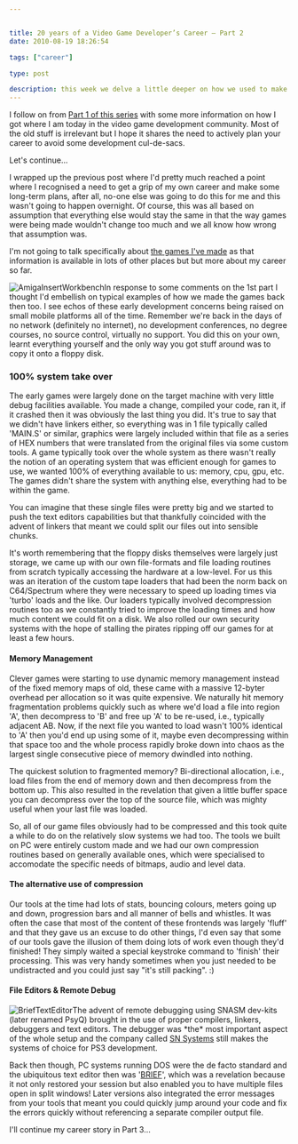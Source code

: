 ```yaml
---


title: 20 years of a Video Game Developer’s Career – Part 2
date: 2010-08-19 18:26:54

tags: ["career"]

type: post

description: this week we delve a little deeper on how we used to make video games before networks
---
```

I follow on from [Part 1 of this
series](http://game-linchpin.com/2010/08/20-years-of-a-video-game-developer-career.html) with some more information on how I got where I am today in the video game development community. Most of the old stuff is irrelevant but I hope it shares the need to actively plan your career to avoid some development cul-de-sacs.

Let's continue...

I wrapped up the previous post where I'd pretty much reached a point
where I recognised a need to get a grip of my own career and make some
long-term plans, after all, no-one else was going to do this for me and
this wasn't going to happen overnight. Of course, this was all based on
assumption that everything else would stay the same in that the way
games were being made wouldn't change too much and we all know how wrong
that assumption was.

I'm not going to talk specifically about [the games I've
made](http://gamedevconsulting.blogspot.com/p/softography.html) as that information is available in lots of other places but but more about my career so far.

![](/assets/AmigaInsertWorkbench-300x257.gif "AmigaInsertWorkbench")In
response to some comments on the 1st part I thought I'd embellish on
typical examples of how we made the games back then too. I see echos of
these early development concerns being raised on small mobile platforms
all of the time. Remember we're back in the days of no network
(definitely no internet), no development conferences, no degree courses,
no source control, virtually no support. You did this on your own,
learnt everything yourself and the only way you got stuff around was to
copy it onto a floppy disk.

### 100% system take over

The early games were largely done on the target machine with very little
debug facilities available. You made a change, compiled your code, ran
it, if it crashed then it was obviously the last thing you did. It's
true to say that we didn't have linkers either, so everything was in 1
file typically called 'MAIN.S' or similar, graphics were largely
included within that file as a series of HEX numbers that were
translated from the original files via some custom tools. A game
typically took over the whole system as there wasn't really the notion
of an operating system that was efficient enough for games to use, we
wanted 100% of everything available to
us: memory, cpu, gpu, etc. The games didn't share the system with anything else, everything had to be within the game.

You can imagine that these single files were pretty big and we started
to push the text editors capabilities but that thankfully coincided with
the advent of linkers that meant we could split our files out into
sensible chunks.

It's worth remembering that the floppy disks themselves were largely
just storage, we came up with our own file-formats and file loading
routines from scratch typically accessing the hardware at a low-level.
For us this was an iteration of the custom tape loaders that had been
the norm back on C64/Spectrum where they were necessary to speed up
loading times via 'turbo' loads and the like. Our loaders typically
involved decompression routines too as we constantly tried to improve
the loading times and how much content we could fit on a disk. We also
rolled our own security systems with the hope of stalling the pirates
ripping off our games for at least a few hours.

#### Memory Management

Clever games were starting to use dynamic memory management instead of
the fixed memory maps of old, these came with a massive 12-byter
overhead per allocation so it was quite expensive. We naturally hit
memory fragmentation problems quickly such as where we'd load a file
into region 'A', then decompress to 'B' and free up 'A' to be re-used,
i.e., typically adjacent AB. Now, if the next file you wanted to load
wasn't 100% identical to 'A' then you'd end up using some of it, maybe
even decompressing within that space too and the whole process rapidly
broke down into chaos as the largest single consecutive piece of memory
dwindled into nothing.

The quickest solution to fragmented memory? Bi-directional allocation,
i.e., load files from the end of memory down and then decompress from
the bottom up. This also resulted in the revelation that given a little
buffer space you can decompress over the top of the source file, which
was mighty useful when your last file was loaded.

So, all of our game files obviously had to be compressed and this took
quite a while to do on the relatively slow systems we had too. The tools
we built on PC were entirely custom made and we had our own compression
routines based on generally available ones, which were specialised to
accomodate the specific needs of bitmaps, audio and level data.

#### The alternative use of compression

Our tools at the time had lots of stats, bouncing colours, meters going
up and down, progression bars and all manner of bells and whistles. It
was often the case that most of the content of these frontends was
largely 'fluff' and that they gave us an excuse to do other things, I'd
even say that some of our tools gave the illusion of them doing lots of
work even though they'd finished! They simply waited a special keystroke
command to 'finish' their processing. This was very handy sometimes when
you just needed to be undistracted and you could just say "it's still
packing". :)

#### File Editors & Remote Debug

![](/assets/BriefTextEditor-300x264.png "BriefTextEditor")The advent of
remote debugging using SNASM dev-kits (later renamed PsyQ) brought in
the use of proper compilers, linkers, debuggers and text editors. The
debugger was \*the\* most important aspect of the whole setup and the
company called [SN Systems](http://www.snsys.com/) still makes the systems of choice for PS3 development.

Back then though, PC systems running DOS were the de facto standard and
the ubiquitous text editor then was
'[BRIEF](http://en.wikipedia.org/wiki/Brief_(text_editor))', which was a revelation because it not only restored your session but also enabled you to have multiple files open in split windows! Later versions also integrated the error messages from your tools that meant you could quickly jump around your code and fix the errors quickly without referencing a separate compiler output file.

**<span style="font-weight: normal;">
 </span>**

I'll continue my career story in Part 3...
